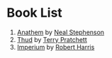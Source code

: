 # Book List

1. [Anathem](/books/1) by [Neal Stephenson](/authors/1)
2. [Thud](/books/2) by [Terry Pratchett](/authors/2)
3. [Imperium](/books/3) by [Robert Harris](/authors/3)
